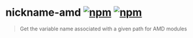 # nickname-amd [![npm](http://img.shields.io/npm/v/nickname-amd.svg)](https://npmjs.org/package/nickname-amd) [![npm](http://img.shields.io/npm/dm/nickname-amd.svg)](https://npmjs.org/package/nickname-amd)

> Get the variable name associated with a given path for AMD modules
